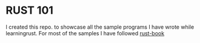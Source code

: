 # RUST 101

I created this repo. to showcase all the sample programs I have wrote while learningrust. For most of the samples I have followed [rust-book](https://doc.rust-lang.org/stable/book/)
